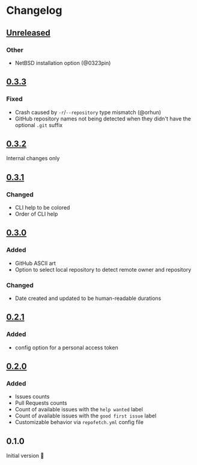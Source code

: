 # Changelog

## [Unreleased]

### Other

- NetBSD installation option (@0323pin)

## [0.3.3]

### Fixed

- Crash caused by `-r`/`--repository` type mismatch (@orhun)
- GitHub repository names not being detected when they didn't have the optional
  `.git` suffix

## [0.3.2]

Internal changes only

## [0.3.1]

### Changed

- CLI help to be colored
- Order of CLI help

## [0.3.0]

### Added

- GitHub ASCII art
- Option to select local repository to detect remote owner and repository

### Changed

- Date created and updated to be human-readable durations

## [0.2.1]

### Added

- config option for a personal access token

## [0.2.0]

### Added

- Issues counts
- Pull Requests counts
- Count of available issues with the `help wanted` label
- Count of available issues with the `good first issue` label
- Customizable behavior via `repofetch.yml` config file

## 0.1.0
Initial version :tada:

[Unreleased]: https://github.com/spenserblack/repofetch/compare/v0.3.3...HEAD
[0.3.3]: https://github.com/spenserblack/repofetch/compare/v0.3.2...v0.3.3
[0.3.2]: https://github.com/spenserblack/repofetch/compare/v0.3.1...v0.3.2
[0.3.1]: https://github.com/spenserblack/repofetch/compare/v0.3.0...v0.3.1
[0.3.0]: https://github.com/spenserblack/repofetch/compare/v0.2.1...v0.3.0
[0.2.1]: https://github.com/spenserblack/repofetch/compare/v0.2.0...v0.2.1
[0.2.0]: https://github.com/spenserblack/repofetch/compare/v0.1.0...v0.2.0
